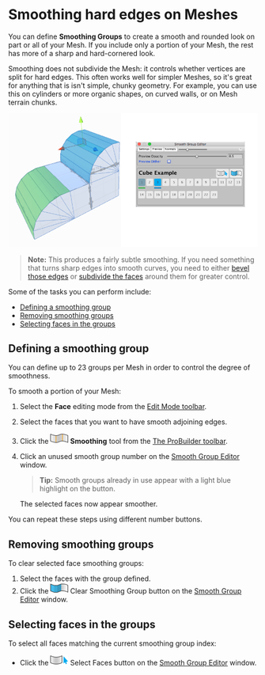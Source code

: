 # Smoothing hard edges on Meshes

You can define **Smoothing Groups** to create a smooth and rounded look on part or all of your Mesh. If you include only a portion of your Mesh, the rest has more of a sharp and hard-cornered look.

Smoothing does not subdivide the Mesh: it controls whether vertices are split for hard edges. This often works well for simpler Meshes, so it's great for anything that is isn't simple, chunky geometry. For example, you can use this on cylinders or more organic shapes, on curved walls, or on Mesh terrain chunks.

![Smoothing Groups Example](images/Smoothing_Editor.png)

> **Note:** This produces a fairly subtle smoothing. If you need something that turns sharp edges into smooth curves, you need to either [bevel those edges](Edge_Bevel) or [subdivide the faces](Face_Subdivide) around them for greater control.

Some of the tasks you can perform include:

* [Defining a smoothing group](#define)
* [Removing smoothing groups](#clear)
* [Selecting faces in the groups](#select)



<a name="define"></a>

## Defining a smoothing group

You can define up to 23 groups per Mesh in order to control the degree of smoothness.

To smooth a portion of your Mesh:

1. Select the **Face** editing mode from the [Edit Mode toolbar](edit-mode-toolbar.md).

2. Select the faces that you want to have smooth adjoining edges.

3. Click the ![Smoothing Groups icon](images/icons/Panel_Smoothing.png) **Smoothing** tool from the [The ProBuilder toolbar](toolbar).

4. Click an unused smooth group number on the [Smooth Group Editor](smoothing-groups.md) window.

	> **Tip:** Smooth groups already in use appear with a light blue highlight on the button.

	The selected faces now appear smoother.

You can repeat these steps using different number buttons.



<a name="clear"></a>

## Removing smoothing groups

To clear selected face smoothing groups:

1. Select the faces with the group defined.
2. Click the ![break smooth groups](images/icons/Face_BreakSmoothing.png) Clear Smoothing Group button on the [Smooth Group Editor](smoothing-groups.md) window.



<a name="select"></a>

## Selecting faces in the groups

To select all faces matching the current smoothing group index:

* Click the ![select by smooth group](images/icons/Selection_SelectBySmoothingGroup.png) Select Faces button on the [Smooth Group Editor](smoothing-groups.md) window.